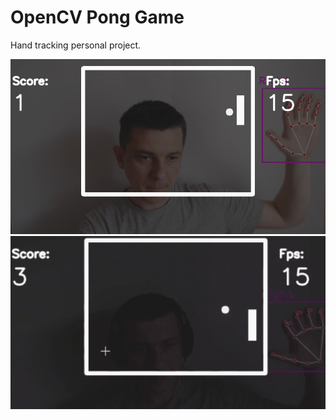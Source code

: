 # OpenCV Pong Game
Hand tracking personal project.


<img src="https://raw.githubusercontent.com/KovalevCG/opencv-pong-game/master/gif/screen_02.jpg" width="600">


<img src="https://raw.githubusercontent.com/KovalevCG/opencv-pong-game/master/gif/pong-gif_03.gif" width="600">


